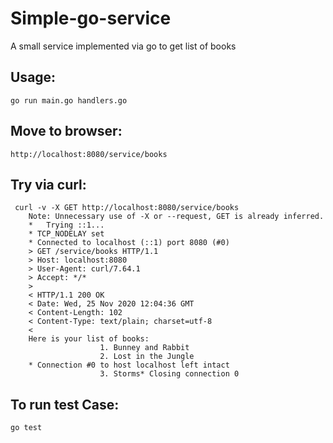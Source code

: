 # Simple-go-service
A small service implemented via go to get list of books

## Usage:
    go run main.go handlers.go 
  
## Move to browser:
    http://localhost:8080/service/books
  
## Try via curl:
     curl -v -X GET http://localhost:8080/service/books
        Note: Unnecessary use of -X or --request, GET is already inferred.
        *   Trying ::1...
        * TCP_NODELAY set
        * Connected to localhost (::1) port 8080 (#0)
        > GET /service/books HTTP/1.1
        > Host: localhost:8080
        > User-Agent: curl/7.64.1
        > Accept: */*
        > 
        < HTTP/1.1 200 OK
        < Date: Wed, 25 Nov 2020 12:04:36 GMT
        < Content-Length: 102
        < Content-Type: text/plain; charset=utf-8
        < 
        Here is your list of books: 
                        1. Bunney and Rabbit
                        2. Lost in the Jungle
        * Connection #0 to host localhost left intact
                        3. Storms* Closing connection 0

## To run test Case:
    go test
